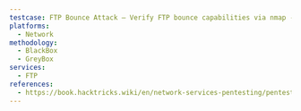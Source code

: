 ```yaml
---
testcase: FTP Bounce Attack – Verify FTP bounce capabilities via nmap -b ftp:anonymous@<server> <target>
platforms: 
  - Network
methodology: 
  - BlackBox
  - GreyBox
services:
  - FTP
references:
  - https://book.hacktricks.wiki/en/network-services-pentesting/pentesting-ftp/index.html
---
```

